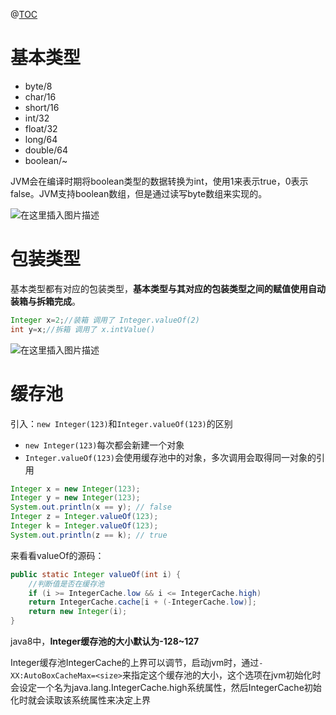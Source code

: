 ﻿@[TOC](目录)
# 基本类型

 - byte/8
 - char/16
 - short/16
 - int/32
 - float/32
 - long/64
 - double/64
 - boolean/~

JVM会在编译时期将boolean类型的数据转换为int，使用1来表示true，0表示false。JVM支持boolean数组，但是通过读写byte数组来实现的。


![在这里插入图片描述](https://img-blog.csdnimg.cn/7c85cdb8099848a384c6b3fae6ae9a00.png?x-oss-process=image/watermark,type_ZHJvaWRzYW5zZmFsbGJhY2s,shadow_50,text_Q1NETiBAcHVyaXR5LWdvb2Q=,size_15,color_FFFFFF,t_70,g_se,x_16)
# 包装类型
基本类型都有对应的包装类型，**基本类型与其对应的包装类型之间的赋值使用自动装箱与拆箱完成**。

```java
Integer x=2;//装箱 调用了 Integer.valueOf(2)
int y=x;//拆箱 调用了 x.intValue()
```
![在这里插入图片描述](https://img-blog.csdnimg.cn/7a5e9bfaf433403d8c6ab3b1b6fb8d73.png?x-oss-process=image/watermark,type_ZHJvaWRzYW5zZmFsbGJhY2s,shadow_50,text_Q1NETiBAcHVyaXR5LWdvb2Q=,size_20,color_FFFFFF,t_70,g_se,x_16)

# 缓存池
引入：`new Integer(123)`和`Integer.valueOf(123)`的区别

 - `new Integer(123)`每次都会新建一个对象
 - `Integer.valueOf(123)`会使用缓存池中的对象，多次调用会取得同一对象的引用

```java
Integer x = new Integer(123);
Integer y = new Integer(123);
System.out.println(x == y); // false
Integer z = Integer.valueOf(123);
Integer k = Integer.valueOf(123);
System.out.println(z == k); // true
```

来看看valueOf的源码：

```java
public static Integer valueOf(int i) {
	//判断值是否在缓存池
 	if (i >= IntegerCache.low && i <= IntegerCache.high)
 	return IntegerCache.cache[i + (-IntegerCache.low)];
 	return new Integer(i);
}
```
java8中，**Integer缓存池的大小默认为-128~127**

Integer缓存池IntegerCache的上界可以调节，启动jvm时，通过`-XX:AutoBoxCacheMax=<size>`来指定这个缓存池的大小，这个选项在jvm初始化时会设定一个名为java.lang.IntegerCache.high系统属性，然后IntegerCache初始化时就会读取该系统属性来决定上界


